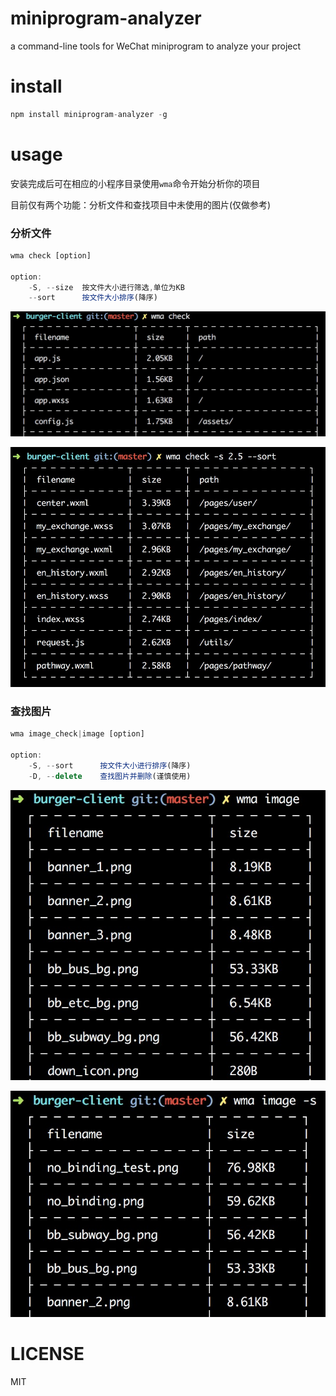 # miniprogram-analyzer
a command-line tools for WeChat miniprogram to analyze your project

# install
```js
npm install miniprogram-analyzer -g
```

# usage
安装完成后可在相应的小程序目录使用`wma`命令开始分析你的项目

目前仅有两个功能：分析文件和查找项目中未使用的图片(仅做参考)

### 分析文件
```js
wma check [option]

option:
    -S, --size  按文件大小进行筛选,单位为KB
    --sort      按文件大小排序(降序)
```
![check](./images/check.jpg)

![check](./images/check_filter.jpg)

### 查找图片
```js
wma image_check|image [option]

option:
    -S, --sort      按文件大小进行排序(降序)
    -D, --delete    查找图片并删除(谨慎使用)
```
![image](./images/image.jpg)

![image_filter](./images/image_filter.jpg)

# LICENSE
MIT